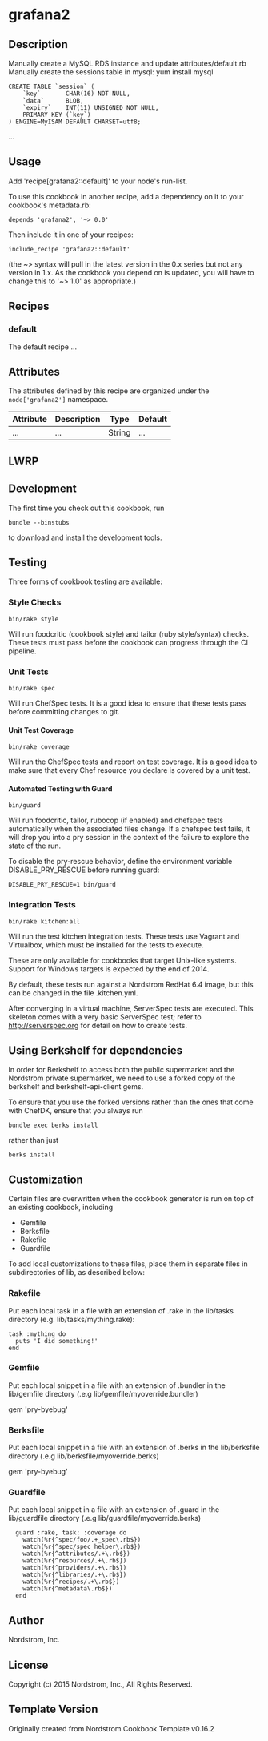# grafana2

## Description
Manually create a MySQL RDS instance and update attributes/default.rb
Manually create the sessions table in mysql:
yum install mysql

```
CREATE TABLE `session` (
    `key`       CHAR(16) NOT NULL,
    `data`      BLOB,
    `expiry`    INT(11) UNSIGNED NOT NULL,
    PRIMARY KEY (`key`)
) ENGINE=MyISAM DEFAULT CHARSET=utf8;
```
...

## Usage

Add 'recipe[grafana2::default]' to your node's run-list.

To use this cookbook in another recipe, add a dependency on it to your
cookbook's metadata.rb:

    depends 'grafana2', '~> 0.0'

Then include it in one of your recipes:

    include_recipe 'grafana2::default'

(the ~> syntax will pull in the latest version in the 0.x series but
not any version in 1.x.  As the cookbook you depend on is updated, you
will have to change this to '~> 1.0' as appropriate.)

## Recipes

### default

The default recipe ...

## Attributes

The attributes defined by this recipe are organized under the
`node['grafana2']` namespace.

Attribute | Description | Type   | Default
----------|-------------|--------|--------
...       | ...         | String | ...

## LWRP

## Development

The first time you check out this cookbook, run

    bundle --binstubs

to download and install the development tools.

## Testing

Three forms of cookbook testing are available:

### Style Checks

    bin/rake style

Will run foodcritic (cookbook style) and tailor (ruby style/syntax)
checks. These tests must pass before the cookbook can progress
through the CI pipeline.

### Unit Tests

    bin/rake spec

Will run ChefSpec tests.  It is a good idea to ensure that these
tests pass before committing changes to git.

#### Unit Test Coverage

    bin/rake coverage

Will run the ChefSpec tests and report on test coverage.  It is a
good idea to make sure that every Chef resource you declare is covered
by a unit test.

#### Automated Testing with Guard

    bin/guard

Will run foodcritic, tailor, rubocop (if enabled) and chefspec tests
automatically when the associated files change.  If a chefspec test
fails, it will drop you into a pry session in the context of the
failure to explore the state of the run.

To disable the pry-rescue behavior, define the environment variable
DISABLE_PRY_RESCUE before running guard:

    DISABLE_PRY_RESCUE=1 bin/guard

### Integration Tests

    bin/rake kitchen:all

Will run the test kitchen integration tests.  These tests use Vagrant
and Virtualbox, which must be installed for the tests to execute.

These are only available for cookbooks that target Unix-like systems.
Support for Windows targets is expected by the end of 2014.

By default, these tests run against a Nordstrom RedHat 6.4 image, but
this can be changed in the file .kitchen.yml.

After converging in a virtual machine, ServerSpec tests are executed.
This skeleton comes with a very basic ServerSpec test; refer to
http://serverspec.org for detail on how to create tests.

## Using Berkshelf for dependencies

In order for Berkshelf to access both the public supermarket and
the Nordstrom private supermarket, we need to use a forked copy of
the berkshelf and berkshelf-api-client gems.

To ensure that you use the forked versions rather than the ones that
come with ChefDK, ensure that you always run

    bundle exec berks install

rather than just

    berks install

## Customization

Certain files are overwritten when the cookbook generator is run on top
of an existing cookbook, including

* Gemfile
* Berksfile
* Rakefile
* Guardfile

To add local customizations to these files, place them in separate files
in subdirectories of lib, as described below:

### Rakefile

Put each local task in a file with an extension of .rake in the lib/tasks
directory (e.g. lib/tasks/mything.rake):

    task :mything do
      puts 'I did something!'
    end

### Gemfile

Put each local snippet in a file with an extension of .bundler in the lib/gemfile
directory (.e.g lib/gemfile/myoverride.bundler)

   gem 'pry-byebug'

### Berksfile

Put each local snippet in a file with an extension of .berks in the lib/berksfile
directory (.e.g lib/berksfile/myoverride.berks)

   gem 'pry-byebug'

### Guardfile

Put each local snippet in a file with an extension of .guard in the lib/guardfile
directory (.e.g lib/guardfile/myoverride.berks)

```
  guard :rake, task: :coverage do
    watch(%r{^spec/foo/.+_spec\.rb$})
    watch(%r{^spec/spec_helper\.rb$})
    watch(%r{^attributes/.+\.rb$})
    watch(%r{^resources/.+\.rb$})
    watch(%r{^providers/.+\.rb$})
    watch(%r{^libraries/.+\.rb$})
    watch(%r{^recipes/.+\.rb$})
    watch(%r{^metadata\.rb$})
  end
```

## Author

Nordstrom, Inc.

## License

Copyright (c) 2015 Nordstrom, Inc., All Rights Reserved.

## Template Version

Originally created from Nordstrom Cookbook Template v0.16.2
